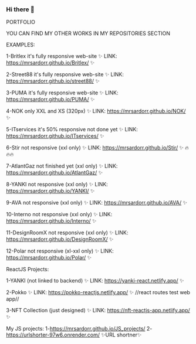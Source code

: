 ### Hi there 👋

PORTFOLIO    

YOU CAN FIND MY OTHER WORKS IN MY REPOSITORIES SECTION

EXAMPLES:

1-Britlex it's fully responsive web-site ✨ LINK: https://mrsardorr.github.io/Britlex/ ✨  

2-Street88 it's fully responsive web-site ✨ LINK: https://mrsardorr.github.io/street88/ ✨  

3-PUMA it's fully responsive web-site ✨ LINK: https://mrsardorr.github.io/PUMA/ ✨

4-NOK only XXL and XS (320px) ✨ LINK: https://mrsardorr.github.io/NOK/ ✨

5-ITservices it's 50% responsive not done yet ✨ LINK: https://mrsardorr.github.io/ITservices/ ✨

6-Stir not responsive (xxl only) ✨ LINK: https://mrsardorr.github.io/Stir/  ✨       🔥🔥🔥

7-AtlantGaz not finished yet (xxl only) ✨ LINK: https://mrsardorr.github.io/AtlantGaz/ ✨

8-YANKI not responsive (xxl only) ✨ LINK: https://mrsardorr.github.io/YANKI/ ✨

9-AVA not responsive (xxl only) ✨ LINK: https://mrsardorr.github.io/AVA/ ✨

10-Interno not responsive (xxl only) ✨ LINK: https://mrsardorr.github.io/Interno/ ✨

11-DesignRoomX not responsive (xxl only) ✨ LINK: https://mrsardorr.github.io/DesignRoomX/ ✨

12-Polar not responsive (xl-xxl only) ✨ LINK: https://mrsardorr.github.io/Polar/ ✨

ReactJS Projects:

1-YANKI (not linked to backend) ✨ LINK: https://yanki-react.netlify.app/ ✨

2-Pokko ✨ LINK: https://pokko-reactjs.netlify.app/ ✨  //react routes test web app//

3-NFT Collection (just designed) ✨ LINK: https://nft-reactjs-app.netlify.app/ ✨  


My JS projects: 
1-https://mrsardorr.github.io/JS_projects/
2-https://urlshorter-97w6.onrender.com/ ✨URL shortner✨


